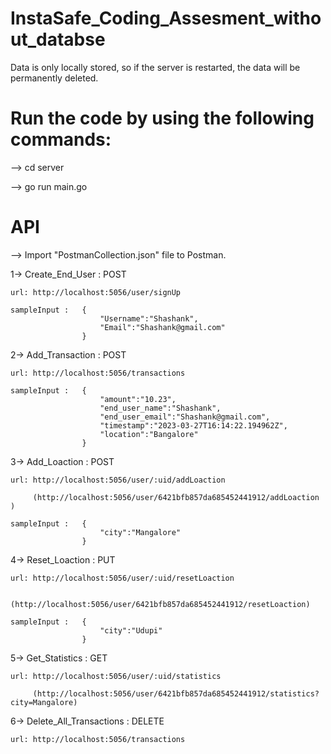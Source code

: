 # InstaSafe_Coding_Assesment_without_databse
Data is only locally stored, so if the server is restarted, the data will be permanently deleted.

# Run the code by using the following commands:

--> cd server

--> go run main.go

# API

--> Import "PostmanCollection.json" file to Postman.

1-> Create_End_User : POST
    
    url: http://localhost:5056/user/signUp

    sampleInput :   {
                        "Username":"Shashank",
                        "Email":"Shashank@gmail.com"
                    }


2-> Add_Transaction : POST

    url: http://localhost:5056/transactions

    sampleInput :   {
                        "amount":"10.23",
                        "end_user_name":"Shashank",
                        "end_user_email":"Shashank@gmail.com",
                        "timestamp":"2023-03-27T16:14:22.194962Z",
                        "location":"Bangalore"
                    }


3-> Add_Loaction : POST

    url: http://localhost:5056/user/:uid/addLoaction  

         (http://localhost:5056/user/6421bfb857da685452441912/addLoaction )

    sampleInput :   {
                        "city":"Mangalore"
                    }

4-> Reset_Loaction : PUT

    url: http://localhost:5056/user/:uid/resetLoaction

        (http://localhost:5056/user/6421bfb857da685452441912/resetLoaction)

    sampleInput :   {
                        "city":"Udupi"
                    }

5-> Get_Statistics : GET

    url: http://localhost:5056/user/:uid/statistics

         (http://localhost:5056/user/6421bfb857da685452441912/statistics?city=Mangalore)


6-> Delete_All_Transactions : DELETE

    url: http://localhost:5056/transactions

        